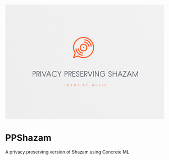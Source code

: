 ![# PPShazam](assets/PPShazam_logo.png)

# PPShazam
A privacy preserving version of Shazam using Concrete ML
